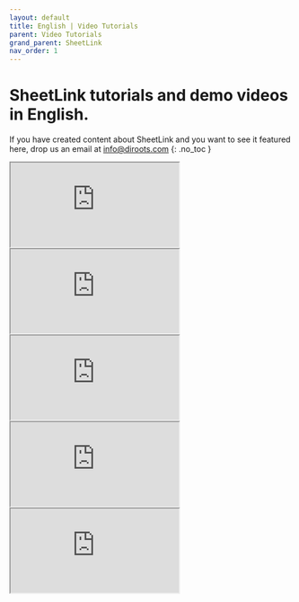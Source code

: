 ```yaml
---
layout: default
title: English | Video Tutorials
parent: Video Tutorials
grand_parent: SheetLink
nav_order: 1
---
```


# SheetLink tutorials and demo videos in English.
If you have created content about SheetLink and you want to see it featured here, drop us an email at info@diroots.com
{: .no_toc }

 <div class="di-iframe-container">
  <iframe
  title="DiRootsOne | Revit to Google Sheets with SheetLink"
  class="di-responsive-iframe" 
  src="https://www.youtube.com/embed/fpCf5N-WVdc?si=4dfJc9XRDhGw0cAo">
  </iframe>
</div> 

<div class="empty-space-small"></div>

 <div class="di-iframe-container">
  <iframe
  title="Revit | SheetLink - Export/Import Project Standards"
  class="di-responsive-iframe" 
  src="https://www.youtube.com/embed/QRmhbeNItQU">
  </iframe>
</div> 

<div class="empty-space-small"></div>

 <div class="di-iframe-container">
  <iframe
  title="Revit | SheetLink - Create Rooms and Spaces"
  class="di-responsive-iframe" 
  src="https://www.youtube.com/embed/3rlV2ltk3Vk">
  </iframe>
</div> 

<div class="empty-space-small"></div>

 <div class="di-iframe-container">
  <iframe
  title="Editing data in Revit Schedules - Simple &amp; Easy"
  class="di-responsive-iframe" 
  src="https://www.youtube.com/embed/zjVcbjpNtbg">
  </iframe>
</div> 

<div class="empty-space-small"></div>

 <div class="di-iframe-container">
  <iframe
  title="SheetLink | Revit - Excel | Export/Import Panel Schedules"
  class="di-responsive-iframe" 
  src="https://www.youtube.com/embed/OfHfKFp8tns">
  </iframe>
</div> 